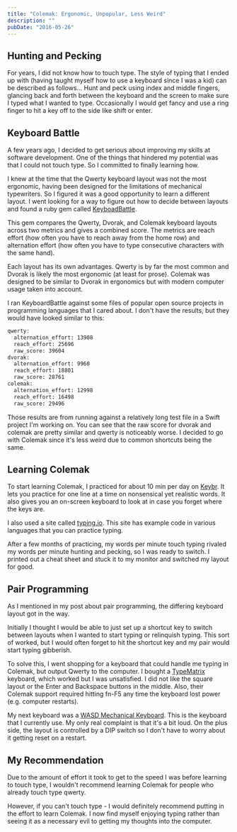 ```yaml
---
title: "Colemak: Ergonomic, Unpopular, Less Weird"
description: ""
pubDate: "2016-05-26"
---
```


## Hunting and Pecking

For years, I did not know how to touch type. The style of typing that I ended up with (having taught myself how to use a keyboard since I was a kid) can be described as follows... Hunt and peck using index and middle fingers, glancing back and forth between the keyboard and the screen to make sure I typed what I wanted to type. Occasionally I would get fancy and use a ring finger to hit a key off to the side like shift or enter.

## Keyboard Battle

A few years ago, I decided to get serious about improving my skills at software development. One of the things that hindered my potential was that I could not touch type. So I committed to finally learning how.

I knew at the time that the Qwerty keyboard layout was not the most ergonomic, having been designed for the limitations of mechanical typewriters. So I figured it was a good opportunity to learn a different layout. I went looking for a way to figure out how to decide between layouts and found a ruby gem called [KeyboadBattle](https://github.com/bak/keyboard_battle).

This gem compares the Qwerty, Dvorak, and Colemak keyboard layouts across two metrics and gives a combined score. The metrics are reach effort (how often you have to reach away from the home row) and alternation effort (how often you have to type consecutive characters with the same hand).

Each layout has its own advantages. Qwerty is by far the most common and Dvorak is likely the most ergonomic (at least for prose). Colemak was designed to be similar to Dvorak in ergonomics but with modern computer usage taken into account.

I ran KeyboardBattle against some files of popular open source projects in programming languages that I cared about. I don't have the results, but they would have looked similar to this:

```bash
qwerty:
  alternation_effort: 13908
  reach_effort: 25696
  raw_score: 39604
dvorak:
  alternation_effort: 9960
  reach_effort: 18801
  raw_score: 28761
colemak:
  alternation_effort: 12998
  reach_effort: 16498
  raw_score: 29496
```

Those results are from running against a relatively long test file in a Swift project I'm working on. You can see that the raw score for dvorak and colemak are pretty similar and qwerty is noticeably worse. I decided to go with Colemak since it's less weird due to common shortcuts being the same.

## Learning Colemak

To start learning Colemak, I practiced for about 10 min per day on [Keybr](http://www.keybr.com/). It lets you practice for one line at a time on nonsensical yet realistic words. It also gives you an on-screen keyboard to look at in case you forget where the keys are.

I also used a site called [typing.io](https://typing.io/). This site has example code in various languages that you can practice typing.

After a few months of practicing, my words per minute touch typing rivaled my words per minute hunting and pecking, so I was ready to switch. I printed out a cheat sheet and stuck it to my monitor and switched my layout for good.

## Pair Programming

As I mentioned in my post about pair programming, the differing keyboard layout got in the way.

Initially I thought I would be able to just set up a shortcut key to switch between layouts when I wanted to start typing or relinquish typing. This sort of worked, but I would often forget to hit the shortcut key and my pair would start typing gibberish.

To solve this, I went shopping for a keyboard that could handle me typing in Colemak, but output Qwerty to the computer. I bought a [TypeMatrix](http://www.typematrix.com/) keyboard, which worked but I was unsatisfied. I did not like the square layout or the Enter and Backspace buttons in the middle. Also, their Colemak support required hitting fn-F5 any time the keyboard lost power (e.g. computer restarts).

My next keyboard was a [WASD Mechanical Keyboard](http://www.wasdkeyboards.com). This is the keyboard that I currently use. My only real complaint is that it's a bit loud. On the plus side, the layout is controlled by a DIP switch so I don't have to worry about it getting reset on a restart.

## My Recommendation

Due to the amount of effort it took to get to the speed I was before learning to touch type, I wouldn't recommend learning Colemak for people who already touch type qwerty.

However, if you can't touch type - I would definitely recommend putting in the effort to learn Colemak. I now find myself enjoying typing rather than seeing it as a necessary evil to getting my thoughts into the computer.
